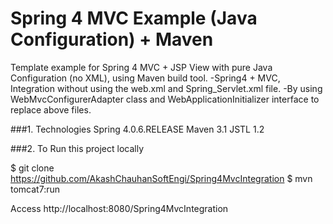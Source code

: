 # Spring 4 MVC Example (Java Configuration) + Maven

Template example for Spring 4 MVC + JSP View with pure Java Configuration (no XML), using Maven build tool.
-Spring4 + MVC, Integration without using the web.xml and Spring_Servlet.xml file. 
-By using WebMvcConfigurerAdapter class and WebApplicationInitializer interface to replace above files.

###1. Technologies
Spring 4.0.6.RELEASE
Maven 3.1
JSTL 1.2

###2. To Run this project locally

$ git clone https://github.com/AkashChauhanSoftEngi/Spring4MvcIntegration
$ mvn tomcat7:run

Access http://localhost:8080/Spring4MvcIntegration

